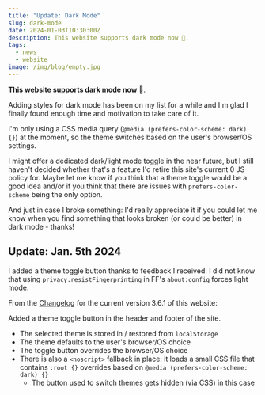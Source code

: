 ```yaml
---
title: "Update: Dark Mode"
slug: dark-mode
date: 2024-01-03T10:30:00Z
description: This website supports dark mode now 🌙.
tags:
  - news
  - website
image: /img/blog/empty.jpg
---
```


**This website supports dark mode now** 🌙.

Adding styles for dark mode has been on my list for a while and I'm glad I finally found enough time and motivation to take care of it.

I'm only using a CSS media query (`@media (prefers-color-scheme: dark) {}`) at the moment, so the theme switches based on the user's browser/OS settings.

I might offer a dedicated dark/light mode toggle in the near future, but I still haven't decided whether that's a feature I'd retire this site's current 0 JS policy for. Maybe let me know if you think that a theme toggle would be a good idea and/or if you think that there are issues with `prefers-color-scheme` being the only option.

And just in case I broke something: I'd really appreciate it if you could let me know when you find something that looks broken (or could be better) in dark mode - thanks!

## Update: Jan. 5th 2024

I added a theme toggle button thanks to feedback I received: I did not know that using `privacy.resistFingerprinting` in FF's `about:config` forces light mode.

From the [Changelog](/changelog/) for the current version 3.6.1 of this website:

Added a theme toggle button in the header and footer of the site.

- The selected theme is stored in / restored from `localStorage`
- The theme defaults to the user's browser/OS choice
- The toggle button overrides the browser/OS choice
- There is also a `<noscript>` fallback in place: it loads a small CSS file that contains `:root {}` overrides based on `@media (prefers-color-scheme: dark) {}`
  - The button used to switch themes gets hidden (via CSS) in this case
